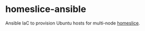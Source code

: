 # homeslice-ansible

Ansible IaC to provision Ubuntu hosts for multi-node [homeslice](https://github.com/mikepartelow/homeslice).
